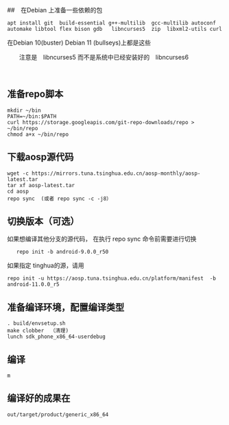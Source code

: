 <!--
author: lizhiwei
head: 
date: 2019-11-06
title: android模拟器rom编译
tags: android
images: 
category: android
status: publish
summary: 给android模拟器器编译ROM
-->



##　在Debian 上准备一些依赖的包

    apt install git  build-essential g++-multilib  gcc-multilib autoconf automake libtool flex bison gdb   libncurses5  zip  libxml2-utils curl

在Debian 10(buster) Debian 11 (bullseys)上都是这些

　　注意是　libncurses5 而不是系统中已经安装好的　libncurses6

    　

## 准备repo脚本

    mkdir ~/bin
    PATH=~/bin:$PATH
    curl https://storage.googleapis.com/git-repo-downloads/repo > ~/bin/repo
    chmod a+x ~/bin/repo

## 下载aosp源代码

    wget -c https://mirrors.tuna.tsinghua.edu.cn/aosp-monthly/aosp-latest.tar
    tar xf aosp-latest.tar
    cd aosp
    repo sync  (或者 repo sync -c -j8）


## 切换版本（可选）
   如果想编译其他分支的源代码， 在执行 repo sync 命令前需要进行切换


       repo init -b android-9.0.0_r50

如果指定 tinghua的源，请用

    repo init -u https://aosp.tuna.tsinghua.edu.cn/platform/manifest  -b   android-11.0.0_r5



## 准备编译环境，配置编译类型

    . build/envsetup.sh
    make clobber  （清理)
    lunch sdk_phone_x86_64-userdebug

##  编译

    m

## 编译好的成果在

    out/target/product/generic_x86_64

